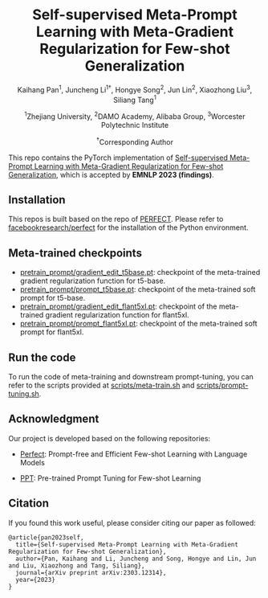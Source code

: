 <h1 align = "center">
Self-supervised Meta-Prompt Learning with Meta-Gradient Regularization for Few-shot Generalization
</h1>

<div align="center">
Kaihang Pan<sup>1</sup>, Juncheng Li<sup>1&dagger;</sup>, Hongye Song<sup>2</sup>, Jun Lin<sup>2</sup>, Xiaozhong Liu<sup>3</sup>, Siliang Tang<sup>1</sup>

<sup>1</sup>Zhejiang University, <sup>2</sup>DAMO Academy, Alibaba Group, <sup>3</sup>Worcester Polytechnic Institute

<sup>&dagger;</sup>Corresponding Author

<div align="left">

This repo contains the PyTorch implementation of [Self-supervised Meta-Prompt Learning with Meta-Gradient Regularization for Few-shot Generalization](https://aclanthology.org/2023.findings-emnlp.75/), which is accepted by **EMNLP 2023 (findings)**.

## Installation 

This repos is built based on the repo of [PERFECT](https://arxiv.org/abs/2204.01172). Please refer to [facebookresearch/perfect](https://github.com/facebookresearch/perfect) for the installation of the Python environment.

## Meta-trained checkpoints

* [pretrain_prompt/gradient_edit_t5base.pt](pretrain_prompt/gradient_edit_t5base.pt):  checkpoint of the meta-trained gradient regularization function for t5-base.
* [pretrain_prompt/prompt_t5base.pt](pretrain_prompt/prompt_t5base.pt): checkpoint of the meta-trained soft prompt for t5-base.
* [pretrain_prompt/gradient_edit_flant5xl.pt](pretrain_prompt/gradient_edit_flant5xl.pt):  checkpoint of the meta-trained gradient regularization function for flant5xl.
* [pretrain_prompt/prompt_flant5xl.pt](pretrain_prompt/prompt_flant5xl.pt): checkpoint of the meta-trained soft prompt for flant5xl.

## Run the code

To run the code of meta-training and downstream prompt-tuning, you can refer to the scripts provided at [scripts/meta-train.sh](scripts/meta-train.sh) and [scripts/prompt-tuning.sh](scripts/prompt-tuning.sh).

## Acknowledgment

Our project is developed based on the following repositories:

* [Perfect](https://github.com/facebookresearch/perfect): Prompt-free and Efficient Few-shot Learning with Language Models

* [PPT](https://github.com/thu-coai/PPT): Pre-trained Prompt Tuning for Few-shot Learning

## Citation
If you found this work useful, please consider  citing our paper as followed:
```
@article{pan2023self,
  title={Self-supervised Meta-Prompt Learning with Meta-Gradient Regularization for Few-shot Generalization},
  author={Pan, Kaihang and Li, Juncheng and Song, Hongye and Lin, Jun and Liu, Xiaozhong and Tang, Siliang},
  journal={arXiv preprint arXiv:2303.12314},
  year={2023}
}
```
